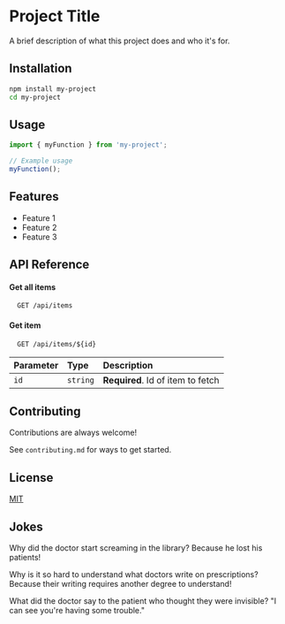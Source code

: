# Project Title

A brief description of what this project does and who it's for.

## Installation

```bash
npm install my-project
cd my-project
```

## Usage

```javascript
import { myFunction } from 'my-project';

// Example usage
myFunction();
```

## Features

- Feature 1
- Feature 2
- Feature 3

## API Reference

#### Get all items

```http
  GET /api/items
```

#### Get item

```http
  GET /api/items/${id}
```

| Parameter | Type     | Description                       |
| :-------- | :------- | :-------------------------------- |
| `id`      | `string` | **Required**. Id of item to fetch |

## Contributing

Contributions are always welcome!

See `contributing.md` for ways to get started.

## License

[MIT](https://choosealicense.com/licenses/mit/)

## Jokes

Why did the doctor start screaming in the library?
Because he lost his patients!

Why is it so hard to understand what doctors write on prescriptions?
Because their writing requires another degree to understand!

What did the doctor say to the patient who thought they were invisible?
"I can see you're having some trouble."
